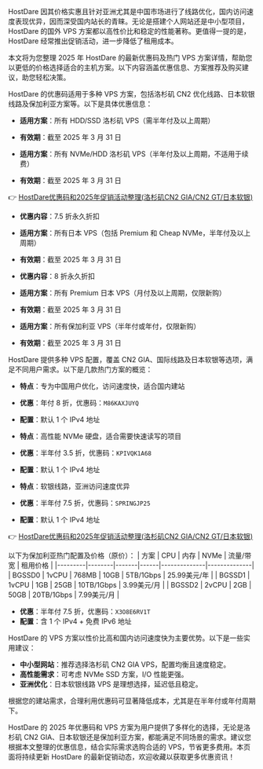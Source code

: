 
HostDare 因其价格实惠且针对亚洲尤其是中国市场进行了线路优化，国内访问速度表现优异，因而深受国内站长的青睐。无论是搭建个人网站还是中小型项目，HostDare 的国外 VPS 方案都以高性价比和稳定的性能著称。更值得一提的是，HostDare 经常推出促销活动，进一步降低了租用成本。

本文将为您整理 2025 年 HostDare 的最新优惠码及热门 VPS 方案详情，帮助您以更低的价格选择适合的主机方案。以下内容涵盖优惠信息、方案推荐及购买建议，助您轻松决策。


HostDare 的优惠码适用于多种 VPS 方案，包括洛杉矶 CN2 优化线路、日本软银线路及保加利亚方案等。以下是具体优惠信息：

- **适用方案**：所有 HDD/SSD 洛杉矶 VPS（需半年付及以上周期）
- **有效期**：截至 2025 年 3 月 31 日

- **适用方案**：所有 NVMe/HDD 洛杉矶 VPS（半年付及以上周期，不适用于续费）
- **有效期**：截至 2025 年 3 月 31 日

👉 [HostDare优惠码和2025年促销活动整理(洛杉矶CN2 GIA/CN2 GT/日本软银)](https://bit.ly/hostdare)

- **优惠内容**：7.5 折永久折扣
- **适用方案**：所有日本 VPS（包括 Premium 和 Cheap NVMe，半年付及以上周期）
- **有效期**：截至 2025 年 3 月 31 日

- **优惠内容**：8 折永久折扣
- **适用方案**：所有 Premium 日本 VPS（月付及以上周期，仅限新购）
- **有效期**：截至 2025 年 3 月 31 日

- **适用方案**：所有保加利亚 VPS（半年付或年付，仅限新购）
- **有效期**：截至 2025 年 3 月 31 日


HostDare 提供多种 VPS 配置，覆盖 CN2 GIA、国际线路及日本软银等选项，满足不同用户需求。以下是几款热门方案的概览：

- **特点**：专为中国用户优化，访问速度快，适合国内建站
- **优惠**：年付 8 折，优惠码：`M86KAXJUYQ`
- **配置**：默认 1 个 IPv4 地址

- **特点**：高性能 NVMe 硬盘，适合需要快速读写的项目
- **优惠**：半年付 3.5 折，优惠码：`KPIVQK1A68`
- **配置**：默认 1 个 IPv4 地址

- **特点**：软银线路，亚洲访问速度优异
- **优惠**：半年付 7.5 折，优惠码：`SPRINGJP25`
- **配置**：默认 1 个 IPv4 地址

👉 [HostDare优惠码和2025年促销活动整理(洛杉矶CN2 GIA/CN2 GT/日本软银)](https://bit.ly/hostdare)

以下为保加利亚热门配置及价格（原价）：
| 方案    | CPU    | 内存  | NVMe | 流量/带宽    | 租用价格     |
|---------|--------|-------|------|--------------|--------------|
| BGSSD0  | 1vCPU  | 768MB | 10GB | 5TB/1Gbps   | 25.99美元/年 |
| BGSSD1  | 1vCPU  | 1GB   | 25GB | 10TB/1Gbps  | 3.99美元/月  |
| BGSSD2  | 2vCPU  | 2GB   | 50GB | 20TB/1Gbps  | 7.99美元/月  |
- **优惠**：半年付 7.5 折，优惠码：`X3O8E6RV1T`
- **配置**：含 1 个 IPv4 + 免费 IPv6 地址


HostDare 的 VPS 方案以性价比高和国内访问速度快为主要优势。以下是一些实用建议：
- **中小型网站**：推荐选择洛杉矶 CN2 GIA VPS，配置均衡且速度稳定。
- **高性能需求**：可考虑 NVMe SSD 方案，I/O 性能更强。
- **亚洲优化**：日本软银线路 VPS 是理想选择，延迟低且稳定。

根据您的建站需求，合理利用优惠码可显著降低成本，尤其是在半年付或年付周期下。


HostDare 的 2025 年优惠码和 VPS 方案为用户提供了多样化的选择，无论是洛杉矶 CN2 GIA、日本软银还是保加利亚方案，都能满足不同场景的需求。建议您根据本文整理的优惠信息，结合实际需求选购合适的 VPS，节省更多费用。本页面将持续更新 HostDare 的最新促销动态，欢迎收藏以获取更多优惠资讯！
